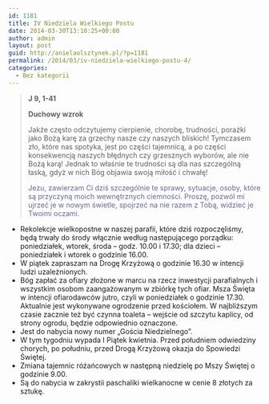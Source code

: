 ```yaml
---
id: 1181
title: IV Niedziela Wielkiego Postu
date: 2014-03-30T13:10:25+00:00
author: admin
layout: post
guid: http://anielaolsztynek.pl/?p=1181
permalink: /2014/03/iv-niedziela-wielkiego-postu-4/
categories:
  - Bez kategorii
---
```

> **J 9, 1-41**
> 
> **Duchowy wzrok**
> 
> Jakże często odczytujemy cierpienie, chorobę, trudności, porażki jako Bożą karę za grzechy nasze czy naszych bliskich! Tymczasem zło, które nas spotyka, jest po części tajemnicą, a po części konsekwencją naszych błędnych czy grzesznych wyborów, ale nie Bożą karą! Jednak to właśnie te trudności są dla nas szczególną łaską, gdyż w nich Bóg objawia swoją miłość i chwałę!
> 
> <span style="color: #666699;">Jezu, zawierzam Ci dziś szczególnie te sprawy, sytuacje, osoby, które są przyczyną moich wewnętrznych ciemności. Proszę, pozwól mi ujrzeć je w nowym świetle, spojrzeć na nie razem z Tobą, widzieć je Twoimi oczami. </span>

  * Rekolekcje wielkopostne w naszej parafii, które dziś rozpoczęliśmy, będą trwały do środy włącznie według następującego porządku: poniedziałek, wtorek, środa &#8211; godz. 10.00 i 17.30; dla dzieci &#8211; poniedziałek i wtorek o godzinie 16.00.
  * W piątek zapraszam na Drogę Krzyżową o godzinie 16.30 w intencji ludzi uzależnionych.
  * Bóg zapłać za ofiary złożone w marcu na rzecz inwestycji parafialnych i wszystkim osobom zaangażowanym w zbiórkę tych ofiar. Msza Święta w intencji ofiarodawców jutro, czyli w poniedziałek o godzinie 17.30. Aktualnie jest wykonywane ogrodzenie przed kościołem. W najbliższym czasie zacznie też być czynna toaleta &#8211; wejście od szczytu kaplicy, od strony ogrodu, będzie odpowiednio oznaczone.
  * Jest do nabycia nowy numer &#8222;Gościa Niedzielnego&#8221;.
  * W tym tygodniu wypada I Piątek kwietnia. Przed południem odwiedziny chorych, po południu, przed Drogą Krzyżową okazja do Spowiedzi Świętej.
  * Zmiana tajemnic różańcowych w następną niedzielę po Mszy Świętej o godzinie 9.00.
  * Są do nabycia w zakrystii paschaliki wielkanocne w cenie 8 złotych za sztukę.